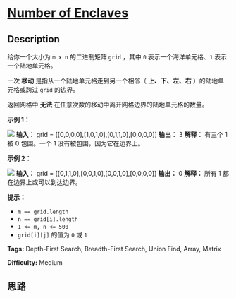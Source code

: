 # [Number of Enclaves][title]

## Description

给你一个大小为 `m x n` 的二进制矩阵 `grid` ，其中 `0` 表示一个海洋单元格、`1` 表示一个陆地单元格。

一次 **移动** 是指从一个陆地单元格走到另一个相邻（ **上、下、左、右** ）的陆地单元格或跨过 `grid` 的边界。

返回网格中 **无法** 在任意次数的移动中离开网格边界的陆地单元格的数量。



**示例 1：**

![](https://assets.leetcode.com/uploads/2021/02/18/enclaves1.jpg)
            **输入：** grid = [[0,0,0,0],[1,0,1,0],[0,1,1,0],[0,0,0,0]]    **输出：** 3    **解释：** 有三个 1 被 0 包围。一个 1 没有被包围，因为它在边界上。    

**示例 2：**

![](https://assets.leetcode.com/uploads/2021/02/18/enclaves2.jpg)
            **输入：** grid = [[0,1,1,0],[0,0,1,0],[0,0,1,0],[0,0,0,0]]    **输出：** 0    **解释：** 所有 1 都在边界上或可以到达边界。    



**提示：**

  * `m == grid.length`
  * `n == grid[i].length`
  * `1 <= m, n <= 500`
  * `grid[i][j]` 的值为 `0` 或 `1`


**Tags:** Depth-First Search, Breadth-First Search, Union Find, Array, Matrix

**Difficulty:** Medium

## 思路

[title]: https://leetcode-cn.com/problems/number-of-enclaves
